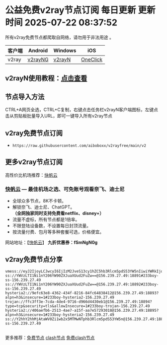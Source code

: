 # 公益免费v2ray节点订阅  每日更新  更新时间 2025-07-22 08:37:52  
所有v2ray免费节点都爬取自网络，请勿用于非法用途 。

|  客户端  | Android  | Windows  | iOS  |
|  ----  | ----   | ----  |----  |
| v2ray  | [v2rayNG](https://v2rayng100.com/) | [v2rayN](https://v2rayn100.com/) | [OneClick]() |
## v2rayN使用教程：[点击查看](https://v2rayn100.com/) 

## 节点导入方法  
CTRL+A网页全选，CTRL+C复制，右键点击任务栏v2rayN客户端图标，左键点击从剪贴板批量导入URL，即可一键导入所有v2ray节点  
## v2ray免费节点订阅  
- `https://raw.githubusercontent.com/aiboboxx/v2rayfree/main/v2`  
## 更多v2ray节点订阅  
高性价比机场推荐：[快帆云]()

### [快帆云]() — 最佳机场之选、可免账号观看奈飞、迪士尼

- 全球众多节点，8K不卡顿。
- 解锁奈飞、迪士尼、ChatGPT。**（全网独家同时支持免费看netflix、disney+）**
- 流量不虚标，所有节点都是1倍率。
- 不限登陆设备数，不设置每日封顶流量。
- 按流量付费、包月等多种套餐可选，价格便宜。

网站地址：【[快帆云]()】  **九折优惠券：fSmNgN0g**

## v2ray免费节点分享

```  
vmess://eyJ2IjoyLCJwcyI6IjIzM2JveS13cy1hZC5hb3Rlcm5pdS53YW5nIiwiYWRkIjoiYWQuYW90ZXJuaXUud2FuZyIsInBvcnQiOiI0NDMiLCJpZCI6ImNmNDUzYWI3LWQwMmQtNGJlYS1iZGRiLTAxOGQyZTJiYjQzYSIsImFpZCI6IjAiLCJuZXQiOiJ3cyIsImhvc3QiOiJhZC5hb3Rlcm5pdS53YW5nIiwicGF0aCI6Ii9jZjQ1M2FiNy1kMDJkLTRiZWEtYmRkYi0wMThkMmUyYmI0M2EiLCJ0bHMiOiJ0bHMifQ==
ss://YWVzLTI1Ni1nY206YW90ZXJuaXUud2FuZw==@156.239.27.49:18891#233boy-ss-156.239.27.49
ss://YWVzLTI1Ni1nY206YW90ZXJuaXUud2FuZw==@156.239.27.49:18892#233boy-ss-156.239.27.49
hysteria2://9efc63e8-4362-434f-8216-84fc64838412@156.239.27.49:18893?alpn=h3&insecure=1#233boy-hysteria2-156.239.27.49
trojan://ffc3ff3e-7cda-4de4-9716-d966d4430eb1@156.239.27.49:18894?type=tcp&security=tls&allowInsecure=1#233boy-trojan-156.239.27.49
hysteria2://406aefb6-2513-4ae7-a15f-aa7e57293018@156.239.27.49:18895?alpn=h3&insecure=1#233boy-hysteria2-156.239.27.49
ss://Y2hhY2hhMjAtaWV0Zi1wb2x5MTMwNTphb3Rlcm5pdS53YW5n@156.239.27.49:18896#233boy-ss-156.239.27.49


```

更多推荐：[免费节点](https://clashgithub.com)  [clash节点](https://github.com/aiboboxx/clashfree)  [免费clash节点](https://clashbk.github.io/)
